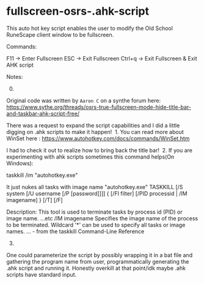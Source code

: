 # fullscreen-osrs-.ahk-script
This auto hot key script enables the user to modify the Old School RuneScape client window to be fullscreen. 

Commands:

F11 -> Enter Fullscreen
ESC -> Exit Fullscreen
Ctrl+q -> Exit Fullscreen & Exit AHK script

Notes:


0.
Original code was written by `Aaron C` on a synthe forum here: 
https://www.sythe.org/threads/osrs-true-fullscreen-mode-hide-title-bar-and-taskbar-ahk-script-free/

There was a request to expand the script capabilities and I did a little digging on .ahk scripts to make it happen!
​
1.
You can read more about WinSet here :
https://www.autohotkey.com/docs/commands/WinSet.htm

I had to check it out to realize how to bring back the title bar!
​
2.
If you are experimenting with ahk scripts sometimes this command helps(On Windows):​

taskkill /im "autohotkey.exe"

It just nukes all tasks with image name "autohotkey.exe"
TASKKILL [/S system [/U username [/P [password]]]]
{ [/FI filter] [/PID processid | /IM imagename] } [/T] [/F]

Description:
This tool is used to terminate tasks by process id (PID) or image name.
...etc
/IM imagename Specifies the image name of the process
to be terminated. Wildcard '*' can be used
to specify all tasks or image names.
... - from the taskkill Command-Line Reference​

3.
One could parameterize the script by possibly wrapping it in a bat file and gathering the program name from user, programmatically generating the .ahk script and running it. Honestly overkill at that point/idk maybe .ahk scripts have standard input.
​
